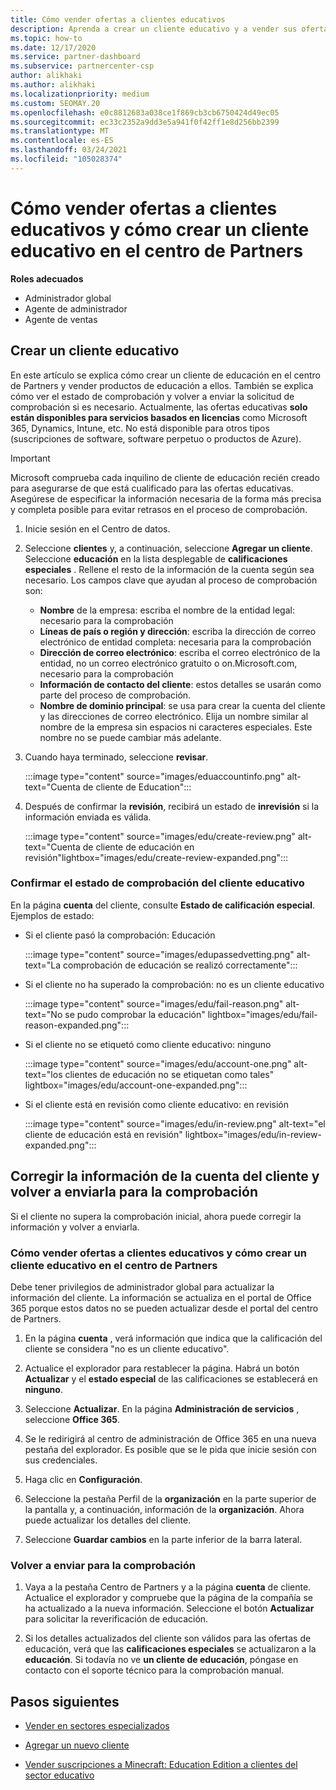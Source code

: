 ```yaml
---
title: Cómo vender ofertas a clientes educativos
description: Aprenda a crear un cliente educativo y a vender sus ofertas en el centro de Partners. Incluye el estado de comprobación de confirmación para el cliente de educación.
ms.topic: how-to
ms.date: 12/17/2020
ms.service: partner-dashboard
ms.subservice: partnercenter-csp
author: alikhaki
ms.author: alikhaki
ms.localizationpriority: medium
ms.custom: SEOMAY.20
ms.openlocfilehash: e0c8812683a038ce1f869cb3cb6750424d49ec05
ms.sourcegitcommit: ec33c2352a9dd3e5a941f0f42ff1e8d256bb2399
ms.translationtype: MT
ms.contentlocale: es-ES
ms.lasthandoff: 03/24/2021
ms.locfileid: "105028374"
---
```

# <a name="how-to-sell-offers-to-education-customers-and-how-to-create-an-education-customer-in-partner-center"></a>Cómo vender ofertas a clientes educativos y cómo crear un cliente educativo en el centro de Partners

**Roles adecuados**

- Administrador global
- Agente de administrador
- Agente de ventas

## <a name="create-an-education-customer"></a>Crear un cliente educativo

En este artículo se explica cómo crear un cliente de educación en el centro de Partners y vender productos de educación a ellos. También se explica cómo ver el estado de comprobación y volver a enviar la solicitud de comprobación si es necesario. Actualmente, las ofertas educativas **solo están disponibles para servicios basados en licencias** como Microsoft 365, Dynamics, Intune, etc. No está disponible para otros tipos (suscripciones de software, software perpetuo o productos de Azure).

> [!IMPORTANT]
> Microsoft comprueba cada inquilino de cliente de educación recién creado para asegurarse de que está cualificado para las ofertas educativas.  Asegúrese de especificar la información necesaria de la forma más precisa y completa posible para evitar retrasos en el proceso de comprobación.

1. Inicie sesión en el Centro de datos.

2. Seleccione **clientes** y, a continuación, seleccione **Agregar un cliente**. Seleccione **educación** en la lista desplegable de **calificaciones especiales** .  Rellene el resto de la información de la cuenta según sea necesario.  Los campos clave que ayudan al proceso de comprobación son:

   - **Nombre** de la empresa: escriba el nombre de la entidad legal: necesario para la comprobación
   - **Líneas de país o región y dirección**: escriba la dirección de correo electrónico de entidad completa: necesaria para la comprobación
   - **Dirección de correo electrónico**: escriba el correo electrónico de la entidad, no un correo electrónico gratuito o on.Microsoft.com, necesario para la comprobación
   - **Información de contacto del cliente**: estos detalles se usarán como parte del proceso de comprobación.
   - **Nombre de dominio principal**: se usa para crear la cuenta del cliente y las direcciones de correo electrónico.  Elija un nombre similar al nombre de la empresa sin espacios ni caracteres especiales.  Este nombre no se puede cambiar más adelante.

3. Cuando haya terminado, seleccione **revisar**.

   :::image type="content" source="images/eduaccountinfo.png" alt-text="Cuenta de cliente de Education":::

4. Después de confirmar la **revisión**, recibirá un estado de **inrevisión** si la información enviada es válida. 

    :::image type="content" source="images/edu/create-review.png" alt-text="Cuenta de cliente de educación en revisión"lightbox="images/edu/create-review-expanded.png":::

### <a name="confirm-your-education-customers-verification-status"></a>Confirmar el estado de comprobación del cliente educativo

En la página **cuenta** del cliente, consulte **Estado de calificación especial**.
Ejemplos de estado:

- Si el cliente pasó la comprobación: Educación

   :::image type="content" source="images/edupassedvetting.png" alt-text="La comprobación de educación se realizó correctamente":::

- Si el cliente no ha superado la comprobación: no es un cliente educativo

   :::image type="content" source="images/edu/fail-reason.png" alt-text="No se pudo comprobar la educación" lightbox="images/edu/fail-reason-expanded.png":::

- Si el cliente no se etiquetó como cliente educativo: ninguno

   :::image type="content" source="images/edu/account-one.png" alt-text="los clientes de educación no se etiquetan como tales" lightbox="images/edu/account-one-expanded.png":::

- Si el cliente está en revisión como cliente educativo: en revisión

    :::image type="content" source="images/edu/in-review.png" alt-text="el cliente de educación está en revisión" lightbox="images/edu/in-review-expanded.png":::

## <a name="correct-the-customer-account-info-and-resubmit-for-verification"></a>Corregir la información de la cuenta del cliente y volver a enviarla para la comprobación

Si el cliente no supera la comprobación inicial, ahora puede corregir la información y volver a enviarla.

### <a name="correct-the-customer-account-information"></a>Cómo vender ofertas a clientes educativos y cómo crear un cliente educativo en el centro de Partners

Debe tener privilegios de administrador global para actualizar la información del cliente. La información se actualiza en el portal de Office 365 porque estos datos no se pueden actualizar desde el portal del centro de Partners.

1. En la página **cuenta** , verá información que indica que la calificación del cliente se considera "no es un cliente educativo".

2. Actualice el explorador para restablecer la página. Habrá un botón **Actualizar** y el **estado especial** de las calificaciones se establecerá en **ninguno**.

3. Seleccione **Actualizar**. En la página **Administración de servicios** , seleccione **Office 365**.

4. Se le redirigirá al centro de administración de Office 365 en una nueva pestaña del explorador. Es posible que se le pida que inicie sesión con sus credenciales.

5. Haga clic en **Configuración**.

6. Seleccione la pestaña Perfil de la **organización** en la parte superior de la pantalla y, a continuación, información de la **organización**. Ahora puede actualizar los detalles del cliente.

7. Seleccione **Guardar cambios** en la parte inferior de la barra lateral.  

### <a name="resubmit-for-verification"></a>Volver a enviar para la comprobación

1. Vaya a la pestaña Centro de Partners y a la página **cuenta** de cliente. Actualice el explorador y compruebe que la página de la compañía se ha actualizado a la nueva información. Seleccione el botón **Actualizar** para solicitar la reverificación de educación.

2. Si los detalles actualizados del cliente son válidos para las ofertas de educación, verá que las **calificaciones especiales** se actualizaron a la **educación**. Si todavía no ve **un cliente de educación**, póngase en contacto con el soporte técnico para la comprobación manual.

## <a name="next-steps"></a>Pasos siguientes

- [Vender en sectores especializados](get-special-pricing-for-offers.md)

- [Agregar un nuevo cliente](add-a-new-customer.md)

- [Vender suscripciones a Minecraft: Education Edition a clientes del sector educativo](minecraft-subscriptions.md)

